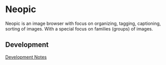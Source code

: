 # Neopic

Neopic is an image browser with focus on organizing, tagging, captioning, sorting of images. With a special focus on families (groups) of images.

## Development

[Development Notes](./docs/DEVELOPMENT.md)

